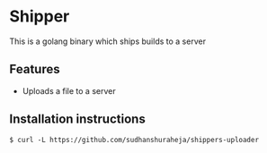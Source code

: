 # Shipper
This is a golang binary which ships builds to a server

## Features
- Uploads a file to a server

## Installation instructions
```
$ curl -L https://github.com/sudhanshuraheja/shippers-uploader
```